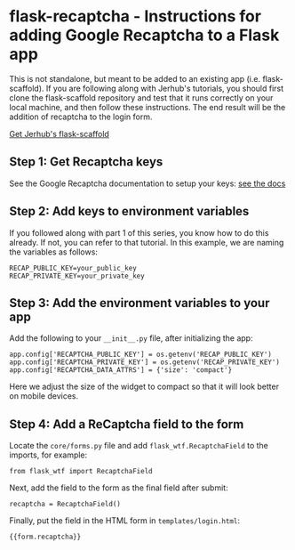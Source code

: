 # flask-recaptcha - Instructions for adding Google Recaptcha to a Flask app

This is not standalone, but meant to be added to an existing app (i.e.
flask-scaffold). If you are following along with Jerhub's tutorials, you should
first clone the flask-scaffold repository and test that it runs correctly on
your local machine, and then follow these instructions. The end result will be
the addition of recaptcha to the login form.

[Get Jerhub's flask-scaffold](https://github.com/Jerhub-com/flask-scaffold)

## Step 1: Get Recaptcha keys
See the Google Recaptcha documentation to setup your keys:
[see the docs](https://developers.google.com/recaptcha/docs/v3)

## Step 2: Add keys to environment variables
If you followed along with part 1 of this series, you know how to do this
already. If not, you can refer to that tutorial. In this example, we are naming
the variables as follows:
```
RECAP_PUBLIC_KEY=your_public_key
RECAP_PRIVATE_KEY=your_private_key
```

## Step 3: Add the environment variables to your app
Add the following to your `__init__.py` file, after initializing the app:
```
app.config['RECAPTCHA_PUBLIC_KEY'] = os.getenv('RECAP_PUBLIC_KEY')
app.config['RECAPTCHA_PRIVATE_KEY'] = os.getenv('RECAP_PRIVATE_KEY')
app.config['RECAPTCHA_DATA_ATTRS'] = {'size': 'compact'}
```
Here we adjust the size of the widget to compact so that it will look better on
mobile devices.

## Step 4: Add a ReCaptcha field to the form
Locate the `core/forms.py` file and add `flask_wtf.RecaptchaField` to the
imports, for example:
```
from flask_wtf import RecaptchaField
```
Next, add the field to the form as the final field after submit:
```
recaptcha = RecaptchaField()
```
Finally, put the field in the HTML form in `templates/login.html`:
```
{{form.recaptcha}}
```
